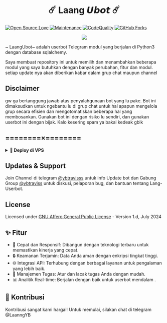 <h1 align="center">☄️ Laang 𝙐𝙗𝙤𝙩 ☄️</h1>

[![Open Source Love](https://badges.frapsoft.com/os/v2/open-source.png?v=103)](https://github.com/LaangYB/LaangUbot)
[![Maintenance](https://img.shields.io/badge/Maintained%3F-Yes-blue)](https://github.com/LaangYB/LaangUbot/graphs/commit-activity)
[![CodeQuality](https://img.shields.io/codacy/grade/a723cb464d5a4d25be3152b5d71de82d?color=blue&logo=codacy)](https://app.codacy.com/gh/LaangYB/LaangUbot/dashboard)
[![GitHub Forks](https://img.shields.io/github/forks/LaangYB/Lang-Userbot?&logo=github)](https://github.com/LaangYB/LaangUbot/fork)


<p align="center">
  <img src="https://telegra.ph/file/c0804be9b2dc364e2bb45.jpg">
</p>

~ LaangUbot~ adalah userbot Telegram modul yang berjalan di Python3 dengan database sqlalchemy.

Saya membuat repository ini untuk memilih dan menambahkan beberapa modul yang saya butuhkan dengan banyak perubahan, fitur dan modul. setiap update nya akan diberikan kabar dalam grup chat maupun channel

## Disclaimer

gw ga bertanggung jawab atas penyalahgunaan bot yang lu pake.
Bot ini dimaksudkan untuk ngebantu lu di grup chat untuk hal apapun
mengelola grup secara efisien dan mengotomatiskan beberapa hal yang membosankan.
Gunakan bot ini dengan risiko lu sendiri, dan gunakan userbot ini dengan bijak.
Kalo kesering spam ya bakal kedeak gblk

## ========×========
<details>
<summary><b>🔗 Deploy di VPS</b></summary>
<br>

### Tutorial Deploy di VPS


 • git clone https://github.com/LaangYB/LaangUbot

 • cd LaangUbot

 •sudo apt install python3-venv python3-pip
 
 •python3 -m venv venv
 
 •source venv/bin/activate
 
 • pip install -r requirements.txt

 • cp sample.env .env

 • nano .env
  - isi vars
  - Jika sudah 
  - ketik ctrl + S
  - ctrl + X

 • screen -S Lang-Ubot

 • bash start

</details>

## Updates & Support

Join Channel di telegram [@ybtravisss](https://t.me/ybtravisss) untuk info Update bot dan Gabung Group [@ybtraviss](https://t.me/ybtraviss) untuk  diskusi, pelaporan bug, dan bantuan tentang Lang-Userbot.


## License
Licensed under [ GNU Affero General Public License](https://github.com/LaangYB/Lang-Userbot/blob/Lang-Userbot/LICENSE) - Version 1.d, July 2024

## ✨ Fitur

- 🚀 Cepat dan Responsif: Dibangun dengan teknologi terbaru untuk memastikan kinerja yang cepat.
- 🔒 Keamanan Terjamin: Data Anda aman dengan enkripsi tingkat tinggi.
- 🌐 Integrasi API: Terhubung dengan berbagai layanan untuk pengalaman yang lebih baik.
- 📅 Manajemen Tugas: Atur dan lacak tugas Anda dengan mudah.
- 📊 Analitik Real-time: Berjalan dengan baik untuk userbot mendalam .



## 🤝 Kontribusi

Kontribusi sangat kami hargai! Untuk memulai, silakan chat di telegram @LaanngYB
